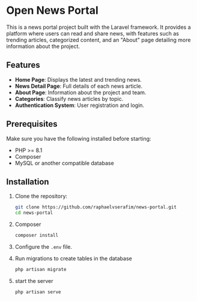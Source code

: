 # Open News Portal

This is a news portal project built with the Laravel framework. It provides a platform where users can read and share news, with features such as trending articles, categorized content, and an "About" page detailing more information about the project.

## Features

- **Home Page**: Displays the latest and trending news.
- **News Detail Page**: Full details of each news article.
- **About Page**: Information about the project and team.
- **Categories**: Classify news articles by topic.
- **Authentication System**: User registration and login.

## Prerequisites

Make sure you have the following installed before starting:

- PHP >= 8.1
- Composer
- MySQL or another compatible database
 
## Installation

1. Clone the repository:

   ```bash
   git clone https://github.com/raphaelvserafim/news-portal.git 
   cd news-portal
   ```
2. Composer
   ```bash
   composer install
   ```
   
3. Configure the ``` .env ``` file.

4. Run migrations to create tables in the database
   ```bash
   php artisan migrate
   ```
5. start the server
    ```bash
    php artisan serve
    ```
   
